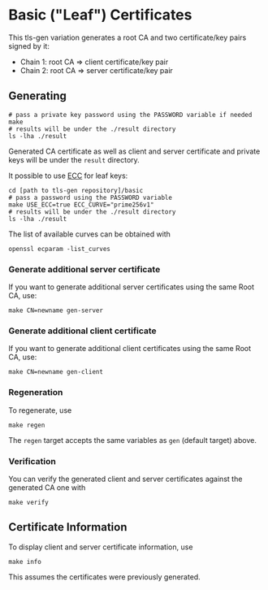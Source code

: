# Basic ("Leaf") Certificates

This tls-gen variation generates a root CA
and two certificate/key pairs signed by it:

 * Chain 1: root CA => client certificate/key pair
 * Chain 2: root CA => server certificate/key pair

## Generating

```shell
# pass a private key password using the PASSWORD variable if needed
make
# results will be under the ./result directory
ls -lha ./result
```

Generated CA certificate as well as client and server certificate and private keys will be
under the `result` directory.

It possible to use [ECC](https://blog.cloudflare.com/a-relatively-easy-to-understand-primer-on-elliptic-curve-cryptography/) for leaf keys:

```shell
cd [path to tls-gen repository]/basic
# pass a password using the PASSWORD variable
make USE_ECC=true ECC_CURVE="prime256v1"
# results will be under the ./result directory
ls -lha ./result
```

The list of available curves can be obtained with

```shell
openssl ecparam -list_curves
```

### Generate additional server certificate

If you want to generate additional server certificates using the same Root CA, use:

```shell
make CN=newname gen-server
```

### Generate additional client certificate

If you want to generate additional client certificates using the same Root CA, use:

```shell
make CN=newname gen-client
```

### Regeneration

To regenerate, use

```shell
make regen
```

The `regen` target accepts the same variables as `gen` (default target) above.

### Verification

You can verify the generated client and server certificates against the generated CA one with

```shell
make verify
```

## Certificate Information

To display client and server certificate information, use

```shell
make info
```

This assumes the certificates were previously generated.
